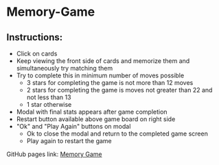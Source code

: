 # Memory-Game

## Instructions:
* Click on cards
* Keep viewing the front side of cards and memorize them and simultaneously try matching them
* Try to complete this in minimum number of moves possible
  - 3 stars for completing the game is not more than 12 moves
  - 2 stars for completing the game is moves not greater than 22 and not less than 13
  - 1 star otherwise
* Modal with final stats appears after game completion
* Restart button available above game board on right side
* "Ok" and "Play Again" buttons on modal
  - Ok to close the modal and return to the completed game screen
  - Play again to restart the game

GitHub pages link: [Memory Game](https://amarjeetsingh1999.github.io/Memory-Game/)
